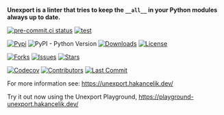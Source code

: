 **Unexport is a linter that tries to keep the `__all__` in your Python modules always up
to date.**

[![pre-commit.ci status](https://results.pre-commit.ci/badge/github/hakancelikdev/unexport/main.svg)](https://results.pre-commit.ci/latest/github/hakancelikdev/unexport/main)
[![test](https://github.com/hakancelikdev/unexport/actions/workflows/tests.yml/badge.svg)](https://github.com/hakancelikdev/unexport/actions/workflows/tests.yml)

[![Pypi](https://img.shields.io/pypi/v/unexport)](https://pypi.org/project/unexport/)
![PyPI - Python Version](https://img.shields.io/pypi/pyversions/unexport)
[![Downloads](https://static.pepy.tech/personalized-badge/unexport?period=total&units=none&left_color=grey&right_color=red&left_text=downloads)](https://pepy.tech/project/unexport)
[![License](https://img.shields.io/github/license/hakancelikdev/unexport.svg)](https://github.com/hakancelikdev/unexport/blob/main/LICENSE)

[![Forks](https://img.shields.io/github/forks/hakancelikdev/unexport)](https://github.com/hakancelikdev/unexport/fork)
[![Issues](https://img.shields.io/github/issues/hakancelikdev/unexport)](https://github.com/hakancelikdev/unexport/issues)
[![Stars](https://img.shields.io/github/stars/hakancelikdev/unexport)](https://github.com/hakancelikdev/unexport/stargazers)

[![Codecov](https://codecov.io/gh/hakancelikdev/unexport/branch/main/graph/badge.svg)](https://codecov.io/gh/hakancelikdev/unexport)
[![Contributors](https://img.shields.io/github/contributors/hakancelikdev/unexport)](https://github.com/hakancelikdev/unexport/graphs/contributors)
[![Last Commit](https://img.shields.io/github/last-commit/hakancelikdev/unexport.svg)](https://github.com/hakancelikdev/unexport/commits/main)

For more information see: https://unexport.hakancelik.dev/

Try it out now using the Unexport Playground,
https://playground-unexport.hakancelik.dev/
